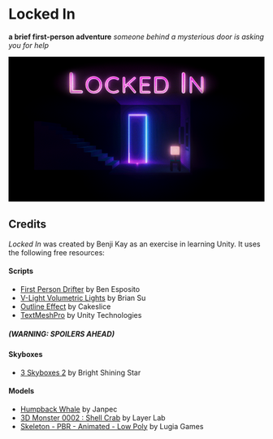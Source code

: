 # Locked In
**a brief first-person adventure**
*someone behind a mysterious door is asking you for help*

![cover image](cover-image.png "LOCKED IN")

## Credits
*Locked In* was created by Benji Kay as an exercise in learning Unity. It uses the following free resources:

#### Scripts
* [First Person Drifter](http://www.torahhorse.com/index.php/portfolio/first-person-drifter-for-unity/) by Ben Esposito
* [V-Light Volumetric Lights](https://assetstore.unity.com/packages/tools/particles-effects/v-light-volumetric-lights-2037) by Brian Su
* [Outline Effect](https://assetstore.unity.com/packages/vfx/shaders/fullscreen-camera-effects/outline-effect-78608) by Cakeslice
* [TextMeshPro](https://assetstore.unity.com/packages/essentials/beta-projects/textmesh-pro-84126) by Unity Technologies

##### (WARNING: SPOILERS AHEAD)

#### Skyboxes
* [3 Skyboxes 2](https://assetstore.unity.com/packages/vfx/shaders/fullscreen-camera-effects/outline-effect-78608) by Bright Shining Star

#### Models
* [Humpback Whale](https://assetstore.unity.com/packages/3d/characters/animals/humpback-whale-3547) by Janpec
* [3D Monster 0002 : Shell Crab](https://assetstore.unity.com/packages/3d/characters/creatures/3d-monster-0002-shell-crab-53706) by Layer Lab
* [Skeleton - PBR - Animated - Low Poly](https://assetstore.unity.com/packages/3d/characters/humanoids/skeleton-pbr-animated-low-poly-30659) by Lugia Games
